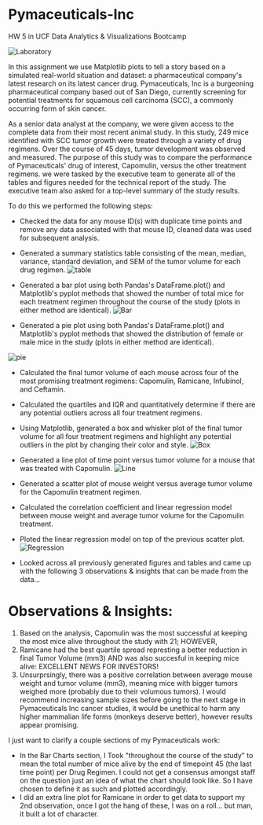 # Pymaceuticals-Inc
HW 5 in UCF Data Analytics &amp; Visualizations Bootcamp

![Laboratory](Images/Laboratory.jpg)

In this assignment we use Matplotlib plots to tell a story based on a simulated real-world situation and dataset: a pharmaceutical company's latest research on its latest cancer drug. Pymaceuticals, Inc is a burgeoning pharmaceutical company based out of San Diego, currently screening for potential treatments for squamous cell carcinoma (SCC), a commonly occurring form of skin cancer.

As a senior data analyst at the company, we were  given access to the complete data from their most recent animal study. In this study, 249 mice identified with SCC tumor growth were treated through a variety of drug regimens. Over the course of 45 days, tumor development was observed and measured. The purpose of this study was to compare the performance of Pymaceuticals' drug of interest, Capomulin, versus the other treatment regimens. we were tasked by the executive team to generate all of the tables and figures needed for the technical report of the study. The executive team also asked for a top-level summary of the study results.

To do this we performed the following steps:

* Checked the data for any mouse ID(s) with duplicate time points and remove any data associated with that mouse ID, cleaned data was used for subsequent analysis.

* Generated a summary statistics table consisting of the mean, median, variance, standard deviation, and SEM of the tumor volume for each drug regimen.
![table](Images/table.png)

* Generated a bar plot using both Pandas's DataFrame.plot() and Matplotlib's pyplot methods that showed the number of total mice for each treatment regimen throughout the course of the study (plots in either method are identical).
![Bar](Images/Bar.png)

* Generated a pie plot using both Pandas's DataFrame.plot() and Matplotlib's pyplot methods that showed the distribution of female or male mice in the study (plots in either method are identical).

![pie](Images/pie.png)

* Calculated the final tumor volume of each mouse across four of the most promising treatment regimens: Capomulin, Ramicane, Infubinol, and Ceftamin. 

* Calculated the quartiles and IQR and quantitatively determine if there are any potential outliers across all four treatment regimens.

* Using Matplotlib, generated a box and whisker plot of the final tumor volume for all four treatment regimens and highlight any potential outliers in the plot by changing their color and style.
![Box](Images/Box.png)

* Generated a line plot of time point versus tumor volume for a mouse that was treated with Capomulin.
![Line](Images/Line.png)

* Generated a scatter plot of mouse weight versus average tumor volume for the Capomulin treatment regimen.

* Calculated the correlation coefficient and linear regression model between mouse weight and average tumor volume for the Capomulin treatment. 

* Ploted the linear regression model on top of the previous scatter plot.
![Regression](Images/Regression.png)

* Looked across all previously generated figures and tables and came up with the following 3 observations & insights that can be made from the data...

# Observations & Insights:

1. Based on the analysis, Capomulin was the most successful at keeping the most mice alive throughout the study with 21; HOWEVER,
2. Ramicane had the best quartile spread represting a better reduction in final Tumor Volume (mm3) AND was also succesful in keeping mice alive: EXCELLENT NEWS FOR INVESTORS!
3. Unsurprsingly, there was a positive correlation between average mouse weight and tumor volume (mm3), meaning mice with bigger tumors weighed more (probably due to their volumous tumors).
I would recommend increasing sample sizes before going to the next stage in Pymaceuticals Inc cancer studies, it would be unethical to harm any higher mammalian life forms (monkeys deserve better), however results appear promising.

I just want to clarify a couple sections of my Pymaceuticals work:

* In the Bar Charts section, I Took "throughout the course of the study" to mean the total number of mice alive by the end of timepoint 45 (the last time point) per Drug Regimen. I could not get a consensus amongst staff on the question just an idea of what the chart should look like. So I have chosen to define it as such and plotted accordingly.
* I did an extra line plot for Ramicane in order to get data to support my 2nd observation, once I got the hang of these, I was on a roll... but man, it built a lot of character.

